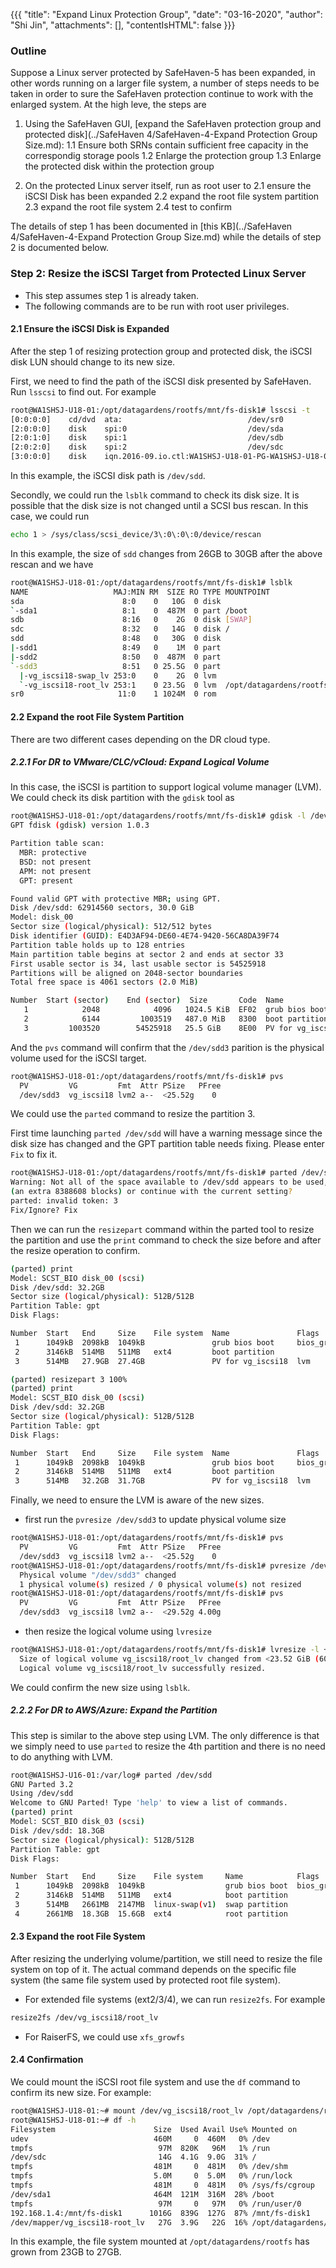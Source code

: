 {{{
  "title": "Expand Linux Protection Group",
  "date": "03-16-2020",
  "author": "Shi Jin",
  "attachments": [],
  "contentIsHTML": false
}}}

### Outline

Suppose a Linux server protected by SafeHaven-5 has been expanded, in other words running on a larger file system,  a number of steps needs to be taken in order to sure the SafeHaven protection continue to work with the enlarged system. At the high leve, the steps are

1. Using the SafeHaven GUI, [expand the SafeHaven protection group and protected disk](../SafeHaven 4/SafeHaven-4-Expand Protection Group Size.md):
  1.1 Ensure both SRNs contain sufficient free capacity in the correspondig storage pools
  1.2 Enlarge the protection group
  1.3 Enlarge the protected disk within the protection group

2. On the protected Linux server itself, run as root user to
  2.1 ensure the iSCSI Disk has been expanded
  2.2 expand the root file system partition
  2.3 expand the root file system
  2.4 test to confirm


The details of step 1 has been documented in [this KB](../SafeHaven 4/SafeHaven-4-Expand Protection Group Size.md) while the details of step 2 is documented below.

### Step 2: Resize the iSCSI Target from Protected Linux Server

* This step assumes step 1 is already taken.
* The following commands are to be run with root user privileges.


#### 2.1 Ensure the iSCSI Disk is Expanded

After the step 1 of resizing protection group and protected disk, the iSCSI disk LUN should change to its new size.

First, we need to find the path of the iSCSI disk presented by SafeHaven. Run `lsscsi` to find out. For example

```bash
root@WA1SHSJ-U18-01:/opt/datagardens/rootfs/mnt/fs-disk1# lsscsi -t
[0:0:0:0]    cd/dvd  ata:                            /dev/sr0 
[2:0:0:0]    disk    spi:0                           /dev/sda 
[2:0:1:0]    disk    spi:1                           /dev/sdb 
[2:0:2:0]    disk    spi:2                           /dev/sdc 
[3:0:0:0]    disk    iqn.2016-09.io.ctl:WA1SHSJ-U18-01-PG-WA1SHSJ-U18-01-external,t,0x1  /dev/sdd 
```
In this example, the iSCSI disk path is `/dev/sdd`.

Secondly, we could run the `lsblk` command to check its disk size. It is possible that the disk size is not changed until a SCSI bus rescan. In this case, we could run 

```bash
echo 1 > /sys/class/scsi_device/3\:0\:0\:0/device/rescan
```

In this example, the size of `sdd` changes from 26GB to 30GB after the above rescan and we have

```bash
root@WA1SHSJ-U18-01:/opt/datagardens/rootfs/mnt/fs-disk1# lsblk
NAME                   MAJ:MIN RM  SIZE RO TYPE MOUNTPOINT
sda                      8:0    0   10G  0 disk 
`-sda1                   8:1    0  487M  0 part /boot
sdb                      8:16   0    2G  0 disk [SWAP]
sdc                      8:32   0   14G  0 disk /
sdd                      8:48   0   30G  0 disk 
|-sdd1                   8:49   0    1M  0 part 
|-sdd2                   8:50   0  487M  0 part 
`-sdd3                   8:51   0 25.5G  0 part 
  |-vg_iscsi18-swap_lv 253:0    0    2G  0 lvm  
  `-vg_iscsi18-root_lv 253:1    0 23.5G  0 lvm  /opt/datagardens/rootfs
sr0                     11:0    1 1024M  0 rom  
```

#### 2.2 Expand the root File System Partition

There are two different cases depending on the DR cloud type.

##### 2.2.1 For DR to VMware/CLC/vCloud: Expand Logical Volume

In this case, the iSCSI is partition to support logical volume manager (LVM). We could check its disk partition with the `gdisk` tool as

```bash
root@WA1SHSJ-U18-01:/opt/datagardens/rootfs/mnt/fs-disk1# gdisk -l /dev/sdd
GPT fdisk (gdisk) version 1.0.3

Partition table scan:
  MBR: protective
  BSD: not present
  APM: not present
  GPT: present

Found valid GPT with protective MBR; using GPT.
Disk /dev/sdd: 62914560 sectors, 30.0 GiB
Model: disk_00         
Sector size (logical/physical): 512/512 bytes
Disk identifier (GUID): E4D3AF94-DE60-4E74-9420-56CA8DA39F74
Partition table holds up to 128 entries
Main partition table begins at sector 2 and ends at sector 33
First usable sector is 34, last usable sector is 54525918
Partitions will be aligned on 2048-sector boundaries
Total free space is 4061 sectors (2.0 MiB)

Number  Start (sector)    End (sector)  Size       Code  Name
   1            2048            4096   1024.5 KiB  EF02  grub bios boot
   2            6144         1003519   487.0 MiB   8300  boot partition
   3         1003520        54525918   25.5 GiB    8E00  PV for vg_iscsi18
```

And the `pvs` command will confirm that the `/dev/sdd3` parition is the physical volume used for the iSCSI target.

```bash
root@WA1SHSJ-U18-01:/opt/datagardens/rootfs/mnt/fs-disk1# pvs
  PV         VG         Fmt  Attr PSize   PFree
  /dev/sdd3  vg_iscsi18 lvm2 a--  <25.52g    0 
```

We could use the `parted` command to resize the partition 3.

First time launching `parted /dev/sdd` will have a warning message since the disk size has changed and the GPT partition table needs fixing. Please enter `Fix` to fix it.

```bash
root@WA1SHSJ-U18-01:/opt/datagardens/rootfs/mnt/fs-disk1# parted /dev/sdd resizepart 3 100%
Warning: Not all of the space available to /dev/sdd appears to be used, you can fix the GPT to use all of the space
(an extra 8388608 blocks) or continue with the current setting? 
parted: invalid token: 3                                                  
Fix/Ignore? Fix
```

Then we can run the `resizepart` command within the parted tool to resize the partition and use the `print` command to check the size before and after the resize operation to confirm.

```bash
(parted) print                                                            
Model: SCST_BIO disk_00 (scsi)
Disk /dev/sdd: 32.2GB
Sector size (logical/physical): 512B/512B
Partition Table: gpt
Disk Flags: 

Number  Start   End     Size    File system  Name               Flags
 1      1049kB  2098kB  1049kB               grub bios boot     bios_grub
 2      3146kB  514MB   511MB   ext4         boot partition
 3      514MB   27.9GB  27.4GB               PV for vg_iscsi18  lvm

(parted) resizepart 3 100%                                                
(parted) print                                                            
Model: SCST_BIO disk_00 (scsi)
Disk /dev/sdd: 32.2GB
Sector size (logical/physical): 512B/512B
Partition Table: gpt
Disk Flags: 

Number  Start   End     Size    File system  Name               Flags
 1      1049kB  2098kB  1049kB               grub bios boot     bios_grub
 2      3146kB  514MB   511MB   ext4         boot partition
 3      514MB   32.2GB  31.7GB               PV for vg_iscsi18  lvm

```

Finally, we need to ensure the LVM is aware of the new sizes.

* first run the `pvresize /dev/sdd3` to update physical volume size

```bash
root@WA1SHSJ-U18-01:/opt/datagardens/rootfs/mnt/fs-disk1# pvs             
  PV         VG         Fmt  Attr PSize   PFree
  /dev/sdd3  vg_iscsi18 lvm2 a--  <25.52g    0 
root@WA1SHSJ-U18-01:/opt/datagardens/rootfs/mnt/fs-disk1# pvresize /dev/sdd3
  Physical volume "/dev/sdd3" changed
  1 physical volume(s) resized / 0 physical volume(s) not resized
root@WA1SHSJ-U18-01:/opt/datagardens/rootfs/mnt/fs-disk1# pvs
  PV         VG         Fmt  Attr PSize   PFree
  /dev/sdd3  vg_iscsi18 lvm2 a--  <29.52g 4.00g
```
* then resize the logical volume using `lvresize`

```bash
root@WA1SHSJ-U18-01:/opt/datagardens/rootfs/mnt/fs-disk1# lvresize -l +100%FREE /dev/vg_iscsi18/root_lv 
  Size of logical volume vg_iscsi18/root_lv changed from <23.52 GiB (6021 extents) to <27.52 GiB (7045 extents).
  Logical volume vg_iscsi18/root_lv successfully resized.
```

We could confirm the new size using `lsblk`.

##### 2.2.2 For DR to AWS/Azure: Expand the Partition

This step is similar to the above step using LVM. The only difference is that we simply need to use `parted` to resize the 4th partition and there is no need to do anything with LVM.

```bash
root@WA1SHSJ-U16-01:/var/log# parted /dev/sdd
GNU Parted 3.2
Using /dev/sdd
Welcome to GNU Parted! Type 'help' to view a list of commands.
(parted) print                                                            
Model: SCST_BIO disk_03 (scsi)
Disk /dev/sdd: 18.3GB
Sector size (logical/physical): 512B/512B
Partition Table: gpt
Disk Flags: 

Number  Start   End     Size    File system     Name            Flags
 1      1049kB  2098kB  1049kB                  grub bios boot  bios_grub
 2      3146kB  514MB   511MB   ext4            boot partition
 3      514MB   2661MB  2147MB  linux-swap(v1)  swap partition
 4      2661MB  18.3GB  15.6GB  ext4            root partition
```

#### 2.3 Expand the root File System

After resizing the underlying volume/partition, we still need to resize the file system on top of it. The actual command depends on the specific file system (the same file system used by protected root file system).

* For extended file systems (ext2/3/4), we can run `resize2fs`. For example

```bash
resize2fs /dev/vg_iscsi18/root_lv
```

* For RaiserFS, we could use `xfs_growfs`


#### 2.4 Confirmation

We could mount the iSCSI root file system and use the `df` command to confirm its new size. For example:

```bash
root@WA1SHSJ-U18-01:~# mount /dev/vg_iscsi18/root_lv /opt/datagardens/rootfs/
root@WA1SHSJ-U18-01:~# df -h
Filesystem                      Size  Used Avail Use% Mounted on
udev                            460M     0  460M   0% /dev
tmpfs                            97M  820K   96M   1% /run
/dev/sdc                         14G  4.1G  9.0G  31% /
tmpfs                           481M     0  481M   0% /dev/shm
tmpfs                           5.0M     0  5.0M   0% /run/lock
tmpfs                           481M     0  481M   0% /sys/fs/cgroup
/dev/sda1                       464M  121M  316M  28% /boot
tmpfs                            97M     0   97M   0% /run/user/0
192.168.1.4:/mnt/fs-disk1      1016G  839G  127G  87% /mnt/fs-disk1
/dev/mapper/vg_iscsi18-root_lv   27G  3.9G   22G  16% /opt/datagardens/rootfs
```

In this example, the file system mounted at `/opt/datagardens/rootfs` has grown from 23GB to 27GB.